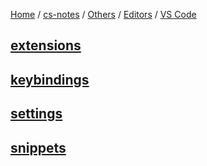 [Home](https://mengxianbin.github.io) /
[cs-notes](https://mengxianbin.github.io/cs-notes/site) /
[Others](https://mengxianbin.github.io/cs-notes/site/Others) /
[Editors](https://mengxianbin.github.io/cs-notes/site/Others/Editors) /
[VS Code](https://mengxianbin.github.io/cs-notes/site/Others/Editors/VS%20Code)

## [extensions](https://mengxianbin.github.io/cs-notes/site/Others/Editors/VS%20Code/extensions/)

## [keybindings](https://mengxianbin.github.io/cs-notes/site/Others/Editors/VS%20Code/keybindings)

## [settings](https://mengxianbin.github.io/cs-notes/site/Others/Editors/VS%20Code/settings)

## [snippets](https://mengxianbin.github.io/cs-notes/site/Others/Editors/VS%20Code/snippets/)
